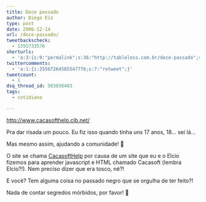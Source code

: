 ```yaml
---
title: Doce passado
author: Diego Eis
type: post
date: 2006-12-14
url: /doce-passado/
tweetbackscheck:
  - 1355733576
shorturls:
  - 'a:3:{s:9:"permalink";s:36:"http://tableless.com.br/doce-passado";s:7:"tinyurl";s:26:"http://tinyurl.com/3n5vpj3";s:4:"isgd";s:19:"http://is.gd/DFMVEN";}'
twittercomments:
  - 'a:1:{i:25567264585547776;s:7:"retweet";}'
tweetcount:
  - 1
dsq_thread_id: 503036403
tags:
  - cotidiano

---
```

<http://www.cacasofthelp.cjb.net/>

Pra dar risada um pouco. Eu fiz isso quando tinha uns 17 anos, 18&#8230; sei lá&#8230;
  
Mas mesmo assim, ajudando a comunidade! 🙂

O site se chama [CacasoftHelp][1] por causa de um site que eu e o Elcio fizemos para aprender javascript e HTML chamado Cacasoft (lembra Elcio?!). Nem preciso dizer que era tosco, né?!

E você? Tem alguma coisa no passado negro que se orgulha de ter feito?!
  
Nada de contar segredos mórbidos, por favor! 🙂

 [1]: http://www.cacasofthelp.cjb.net/